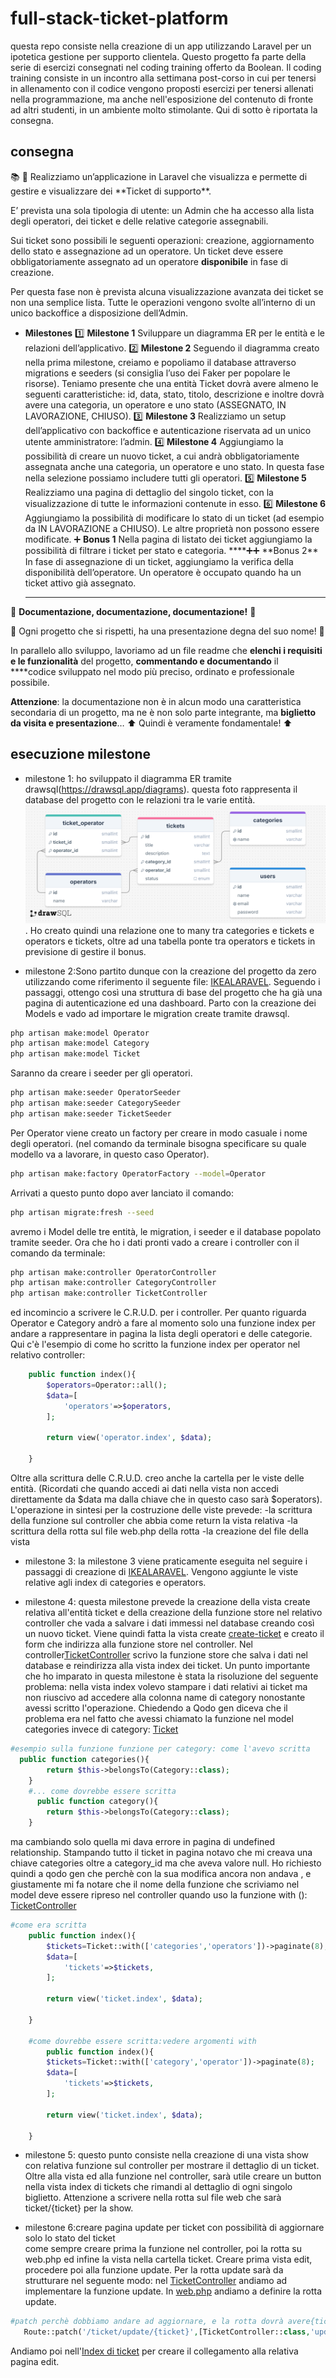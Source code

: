# full-stack-ticket-platform

questa repo consiste nella creazione di un app utilizzando Laravel per un ipotetica gestione per supporto clientela.
Questo progetto fa parte della serie di esercizi consegnati nel coding training offerto da Boolean.
Il coding training consiste in un incontro alla settimana post-corso in cui per tenersi in allenamento con il codice vengono proposti esercizi per tenersi allenati nella programmazione, ma anche nell'esposizione del contenuto di fronte ad altri studenti, in un ambiente molto stimolante.
Qui di sotto è riportata la consegna.

## consegna

<aside>
📚 📑  
Realizziamo un’applicazione in Laravel che visualizza e permette di gestire e visualizzare dei **Ticket di supporto**.

E’ prevista una sola tipologia di utente: un Admin che ha accesso alla lista degli operatori, dei ticket e delle relative categorie assegnabili.

Sui ticket sono possibili le seguenti operazioni: creazione, aggiornamento dello stato e assegnazione ad un operatore. Un ticket deve essere obbligatoriamente assegnato ad un operatore **disponibile** in fase di creazione.

Per questa fase non è prevista alcuna visualizzazione avanzata dei ticket se non una semplice lista. Tutte le operazioni vengono svolte all’interno di un unico backoffice a disposizione dell’Admin.

-   **Milestones**
    1️⃣ **Milestone 1**
    Sviluppare un diagramma ER per le entità e le relazioni dell’applicativo.
    2️⃣ **Milestone 2**
    Seguendo il diagramma creato nella prima milestone, creiamo e popoliamo il database attraverso migrations e seeders (si consiglia l’uso dei Faker per popolare le risorse).
    Teniamo presente che una entità Ticket dovrà avere almeno le seguenti caratteristiche: id, data, stato, titolo, descrizione e inoltre dovrà avere una categoria, un operatore e uno stato (ASSEGNATO, IN LAVORAZIONE, CHIUSO).
    3️⃣ **Milestone 3**
    Realizziamo un setup dell’applicativo con backoffice e autenticazione riservata ad un unico utente amministratore: l’admin.
    4️⃣ **Milestone 4**
    Aggiungiamo la possibilità di creare un nuovo ticket, a cui andrà obbligatoriamente assegnata anche una categoria, un operatore e uno stato. In questa fase nella selezione possiamo includere tutti gli operatori.
    5️⃣ **Milestone 5**
    Realizziamo una pagina di dettaglio del singolo ticket, con la visualizzazione di tutte le informazioni contenute in esso.
    6️⃣ **Milestone 6**
    Aggiungiamo la possibilità di modificare lo stato di un ticket (ad esempio da IN LAVORAZIONE a CHIUSO). Le altre proprietà non possono essere modificate.
    ➕ **Bonus 1**
    Nella pagina di listato dei ticket aggiungiamo la possibilità di filtrare i ticket per stato e categoria.
    \***\*➕➕ **Bonus 2\*\*
    In fase di assegnazione di un ticket, aggiungiamo la verifica della disponibilità dell’operatore. Un operatore è occupato quando ha un ticket attivo già assegnato.
    ***

📃 **Documentazione, documentazione, documentazione!** 📃

👑 Ogni progetto che si rispetti, ha una presentazione degna del suo nome! 👑

In parallelo allo sviluppo, lavoriamo ad un file readme che **elenchi i requisiti e le funzionalità** del progetto, **commentando e documentando** il \*\*\*\*codice sviluppato nel modo più preciso, ordinato e professionale possibile.

**Attenzione**: la documentazione non è in alcun modo una caratteristica secondaria di un progetto, ma ne è non solo parte integrante, ma **biglietto da visita e presentazione**…
⬆️ Quindi è veramente fondamentale! ⬆️

</aside>

## esecuzione milestone

-   milestone 1: ho sviluppato il diagramma ER tramite drawsql(https://drawsql.app/diagrams).
    questa foto rappresenta il database del progetto con le relazioni tra le varie entità.
    ![foto_database_drawsql](./drawSQL-image-export-2024-11-27.png).
    Ho creato quindi una relazione one to many tra categories e tickets e operators e tickets, oltre ad una tabella ponte tra operators e tickets in previsione di gestire il bonus.

-   milestone 2:Sono partito dunque con la creazione del progetto da zero utilizzando come riferimento il seguente file:
    [IKEALARAVEL](./IKEALARAVEL.MD).
    Seguendo i passaggi, ottengo così una struttura di base del progetto che ha già una pagina di autenticazione ed una dashboard.
    Parto con la creazione dei Models e vado ad importare le migration create tramite drawsql.

```bash
php artisan make:model Operator
php artisan make:model Category
php artisan make:model Ticket
```

Saranno da creare i seeder per gli operatori.

```bash
php artisan make:seeder OperatorSeeder
php artisan make:seeder CategorySeeder
php artisan make:seeder TicketSeeder
```

Per Operator viene creato un factory per creare in modo casuale i nome degli operatori.
(nel comando da terminale bisogna specificare su quale modello va a lavorare, in questo caso Operator).

```bash
php artisan make:factory OperatorFactory --model=Operator
```

Arrivati a questo punto dopo aver lanciato il comando:

```bash
php artisan migrate:fresh --seed
```

avremo i Model delle tre entità, le migration, i seeder e il database popolato tramite seeder.
Ora che ho i dati pronti vado a creare i controller con il comando da terminale:

```bash
php artisan make:controller OperatorController
php artisan make:controller CategoryController
php artisan make:controller TicketController
```

ed incomincio a scrivere le C.R.U.D. per i controller.
Per quanto riguarda Operator e Category andrò a fare al momento solo una funzione index
per andare a rappresentare in pagina la lista degli operatori e delle categorie.
Qui c'è l'esempio di come ho scritto la funzione index per operator nel relativo controller:

```php
    public function index(){
        $operators=Operator::all();
        $data=[
            'operators'=>$operators,
        ];

        return view('operator.index', $data);

    }
```

Oltre alla scrittura delle C.R.U.D. creo anche la cartella per le viste delle entità.
(Ricordati che quando accedi ai dati nella vista non accedi direttamente da $data ma dalla chiave che in questo caso sarà $operators).
L'operazione in sintesi per la costruzione delle viste prevede:
-la scrittura della funzione sul controller che abbia come return la vista relativa
-la scrittura della rotta sul file web.php della rotta
-la creazione del file della vista

-   milestone 3: la milestone 3 viene praticamente eseguita nel seguire i passaggi di creazione di [IKEALARAVEL](./IKEALARAVEL.MD).
    Vengono aggiunte le viste relative agli index di categories e operators.

-   milestone 4:
    questa milestone prevede la creazione della vista create relativa all'entità ticket e della creazione della funzione store
    nel relativo controller che vada a salvare i dati immessi nel database creando così un nuovo ticket.
    Viene quindi fatta la vista create [create-ticket](./resources/views/ticket/create.blade.php) e creato il form che indirizza
    alla funzione store nel controller.
    Nel controller[TicketController](./app/Http/Controllers/TicketController.php) scrivo la funzione store che salva i dati nel database e reindirizza alla vista index dei ticket.
    Un punto importante che ho imparato in questa milestone è stata la risoluzione del seguente problema:
    nella vista index volevo stampare i dati relativi ai ticket ma non riuscivo ad accedere alla colonna name di category nonostante avessi scritto l'operazione.
    Chiedendo a Qodo gen diceva che il problema era nel fatto che avessi chiamato la funzione nel model categories invece di category:
    [Ticket](./app/Models/Ticket.php)

```php
#esempio sulla funzione funzione per category: come l'avevo scritta
  public function categories(){
        return $this->belongsTo(Category::class);
    }
    #... come dovrebbe essere scritta
      public function category(){
        return $this->belongsTo(Category::class);
    }
```

ma cambiando solo quella mi dava errore in pagina di undefined relationship.
Stampando tutto il ticket in pagina notavo che mi creava una chiave categories oltre a category_id ma che aveva valore null.
Ho richiesto quindi a qodo gen che perchè con la sua modifica ancora non andava , e giustamente mi fa notare che il nome della funzione che scriviamo nel model deve essere ripreso nel controller quando uso la funzione with ():
[TicketController](./app/Http/Controllers/TicketController.php)

```php
#come era scritta
    public function index(){
        $tickets=Ticket::with(['categories','operators'])->paginate(8);
        $data=[
            'tickets'=>$tickets,
        ];

        return view('ticket.index', $data);

    }

    #come dovrebbe essere scritta:vedere argomenti with
        public function index(){
        $tickets=Ticket::with(['category','operator'])->paginate(8);
        $data=[
            'tickets'=>$tickets,
        ];

        return view('ticket.index', $data);

    }


```

-   milestone 5: questo punto consiste nella creazione di una vista show con relativa funzione sul controller per mostrare il dettaglio di un ticket.
    Oltre alla vista ed alla funzione nel controller, sarà utile creare un button nella vista index di tickets che rimandi al dettaglio di ogni singolo biglietto.
    Attenzione a scrivere nella rotta sul file web che sarà ticket/{ticket} per la show.

-   milestone 6:creare pagina update per ticket con possibilità di aggiornare solo lo stato del ticket  
    come sempre creare prima la funzione nel controller, poi la rotta su web.php ed infine la vista nella cartella ticket.
    Creare prima vista edit, procedere poi alla funzione update.
    Per la rotta update sarà da strutturare nel seguente modo:
    nel [TicketController](./app/Http/Controllers/TicketController.php) andiamo ad implementare la funzione update.
    In [web.php](./routes/web.php) andiamo a definire la rotta update.

```php
#patch perchè dobbiamo andare ad aggiornare, e la rotta dovrà avere{ticket} per andare a definire il ticket da modificare
   Route::patch('/ticket/update/{ticket}',[TicketController::class,'update'])->name('ticket.update');
```

Andiamo poi nell'[Index di ticket](./resources/views/ticket/index.blade.php) per creare il collegamento alla relativa pagina edit.
